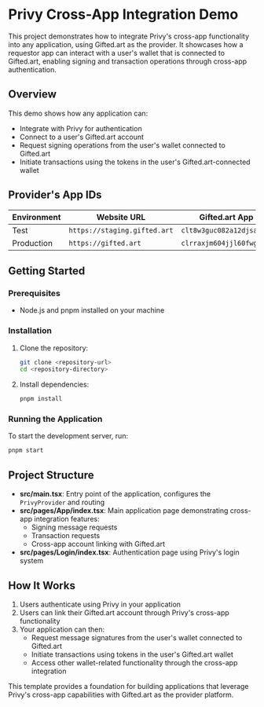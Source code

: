 # Privy Cross-App Integration Demo

This project demonstrates how to integrate Privy's cross-app functionality into any application, using Gifted.art as the provider. It showcases how a requestor app can interact with a user's wallet that is connected to Gifted.art, enabling signing and transaction operations through cross-app authentication.

## Overview

This demo shows how any application can:

- Integrate with Privy for authentication
- Connect to a user's Gifted.art account
- Request signing operations from the user's wallet connected to Gifted.art
- Initiate transactions using the tokens in the user's Gifted.art-connected wallet

## Provider's App IDs

| Environment | Website URL                  | Gifted.art App ID           |
| ----------- | ---------------------------- | --------------------------- |
| Test        | `https://staging.gifted.art` | `clt8w3guc082a12djsayai4py` |
| Production  | `https://gifted.art`         | `clrraxjm604jjl60fwgcg5dru` |

## Getting Started

### Prerequisites

- Node.js and pnpm installed on your machine

### Installation

1. Clone the repository:

   ```bash
   git clone <repository-url>
   cd <repository-directory>
   ```

2. Install dependencies:

   ```bash
   pnpm install
   ```

### Running the Application

To start the development server, run:

```bash
pnpm start
```

## Project Structure

- **src/main.tsx**: Entry point of the application, configures the `PrivyProvider` and routing
- **src/pages/App/index.tsx**: Main application page demonstrating cross-app integration features:
  - Signing message requests
  - Transaction requests
  - Cross-app account linking with Gifted.art
- **src/pages/Login/index.tsx**: Authentication page using Privy's login system

## How It Works

1. Users authenticate using Privy in your application
2. Users can link their Gifted.art account through Privy's cross-app functionality
3. Your application can then:
   - Request message signatures from the user's wallet connected to Gifted.art
   - Initiate transactions using tokens in the user's Gifted.art wallet
   - Access other wallet-related functionality through the cross-app integration

This template provides a foundation for building applications that leverage Privy's cross-app capabilities with Gifted.art as the provider platform.
